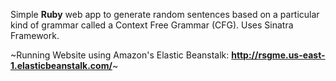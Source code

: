 Simple **Ruby** web app to generate random sentences based on a particular kind of grammar called a Context Free Grammar (CFG). Uses Sinatra Framework.


~Running Website using Amazon's Elastic Beanstalk: 
**http://rsgme.us-east-1.elasticbeanstalk.com/**~
